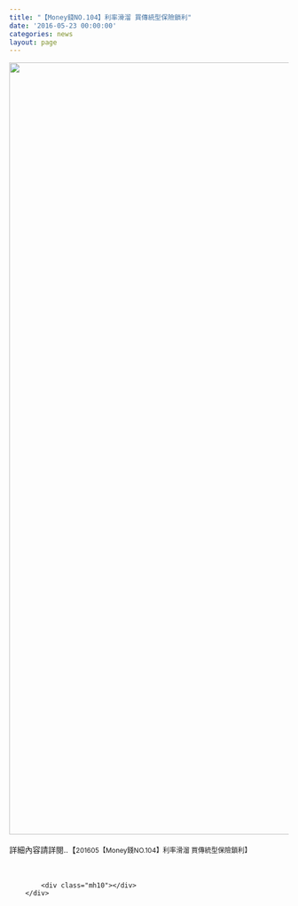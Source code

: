 ```yaml
---
title: "【Money錢NO.104】利率滑溜 買傳統型保險鎖利"
date: '2016-05-23 00:00:00'
categories: news
layout: page
---
```


<div class="text">
			<div>
	<img alt="" src="http://lsapp.leishan.com.tw/UserFiles/images/201605%E3%80%90Money%E9%8C%A2NO.104%E3%80%91%E5%88%A9%E7%8E%87%E6%BB%91%E6%BA%9C%20%E8%B2%B7%E5%82%B3%E7%B5%B1%E5%9E%8B%E4%BF%9D%E9%9A%AA%E9%8E%96%E5%88%A9-500.jpg" style="width: 984px; height: 1392px;"></div>
<div>
	&nbsp;</div>
<div>
	詳細內容請詳閱..【<span style="font-size: 9pt;">201605【Money錢NO.104】利率滑溜 買傳統型保險鎖利】</span></div>
<div>
	&nbsp;</div>
<div>
	&nbsp;</div>

			<div class="mh10"></div>
		</div>